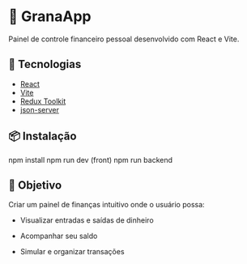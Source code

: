 # 💸 GranaApp

Painel de controle financeiro pessoal desenvolvido com React e Vite.


## 🚀 Tecnologias

- [React](https://reactjs.org/)
- [Vite](https://vitejs.dev/)
- [Redux Toolkit](https://redux-toolkit.js.org/)
- [json-server](https://github.com/typicode/json-server)


## 📦 Instalação

npm install
npm run dev (front)
npm run backend 


## 📌 Objetivo

Criar um painel de finanças intuitivo onde o usuário possa:

- Visualizar entradas e saídas de dinheiro

- Acompanhar seu saldo

- Simular e organizar transações
